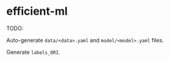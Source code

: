 # efficient-ml

TODO:

Auto-generate ```data/<data>.yaml``` and ```model/<model>.yaml``` files.

Generate ```labels_ORI```. 
